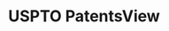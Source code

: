 ---
bigquery: https://console.cloud.google.com/bigquery?p=patents-public-data&d=patentsview&page=dataset
citation: Attribution should be given to PatentsView for use, distribution, or derivative
  works.
code: https://github.com/CSSIP-AIR/PatentsView-Code-Snippets/
contributors: USPTO
cost: None
description: 'PatentsView includes US patent data including raw data (summaries, applications,
  pregrant applications), disambugations of inventors and assignees, and inventor
  gender estimates.  Also foreign priority data, # of figures and sheets, and government
  interest statements.'
documentation: https://patentsview.org/query/builder-faqs
last_edit: 04/10/2022, 13:05:13
location: https://patentsview.org/
maintained_by: USPTO
record_creation_timestamp: 12/2/2020 17:20:46
schema_fields:
- subclass_id
- disamb_assignee_id_20200630
- status
- num_claims
- designation
- level_three
- attribution_status
- rawinventor_id
- country
- classification_value
- withdrawn
- subcategory_id
- category
- level_two
- disamb_assignee_id_20181127
- ipc_version_indicator
- term_grant
- main_group
- level_one
- num_sheets
- _371_date
- city
- disamb_inventor_id_20171003
- series_code
- disamb_inventor_id_20170808
- kind
- disamb_assignee_id_20191231
- contract_award_number
- name_first
- title
- symbol_position
- disamb_inventor_id_20190312
- county
- disamb_inventor_id_20170307
- organization
- abstract
- rule_47
- length
- sequence
- disamb_inventor_id_20181127
- num
- organization_id
- doc_type
- term_disclaimer
- mainclass_id
- lname
- subgroup
- gi_statement
- classification_level
- _102_date
- name
- num_figures
- reldocno
- applicant_type
- section
- citation_id
- disamb_inventor_id_20190820
- text
- country_transformed
- longitude
- disamb_assignee_id_20200331
- id
- patent_id
- uuid
- filename
- field_title
- classification_status
- number
- male
- county_fips
- f371_date
- group_id
- ipc_class
- disamb_inventor_id_20200630
- disamb_inventor_id_20191231
- group
- role
- section_id
- type
- disamb_inventor_id_20200929
- inventor_id
- rawlocation_id
- category_id
- action_date
- fname
- f102_date
- subsection_id
- exemplary
- disamb_inventor_id_20171226
- relkind
- state
- classification_data_source
- deceased
- assignee_id
- male_flag
- doctype
- name_last
- disamb_inventor_id_20201229
- subclass
- disamb_inventor_id_20180528
- latlong
- location_id
- disamb_inventor_id_20200331
- latin_name
- variety
- disamb_assignee_id_20190312
- lapse_of_patent
- disamb_assignee_id_20191008
- sector_title
- disclaimer_date
- term_extension
- subgroup_id
- state_fips
- application_id
- field_id
- disamb_inventor_id_20191008
- date
- disamb_assignee_id_20200929
- latitude
- dependent
- lawyer_id
- disamb_assignee_id_20190820
- rawassignee_id
- rel_id
- publication_number
shortname: patentsview
tags:
- disambiguation
- United States
- gender
terms_of_use: Creative Commons Attribution 4.0 International License.
timeframe: 1963-1999
title: USPTO PatentsView
uuid: cf1780b1-e265-4e49-8d1d-83b9cfe0fd9a
---